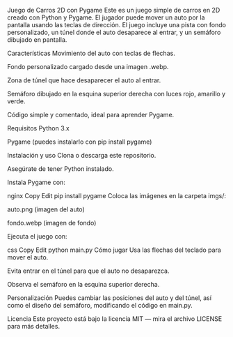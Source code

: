 Juego de Carros 2D con Pygame
Este es un juego simple de carros en 2D creado con Python y Pygame. El jugador puede mover un auto por la pantalla usando las teclas de dirección. El juego incluye una pista con fondo personalizado, un túnel donde el auto desaparece al entrar, y un semáforo dibujado en pantalla.

Características
Movimiento del auto con teclas de flechas.

Fondo personalizado cargado desde una imagen .webp.

Zona de túnel que hace desaparecer el auto al entrar.

Semáforo dibujado en la esquina superior derecha con luces rojo, amarillo y verde.

Código simple y comentado, ideal para aprender Pygame.

Requisitos
Python 3.x

Pygame (puedes instalarlo con pip install pygame)

Instalación y uso
Clona o descarga este repositorio.

Asegúrate de tener Python instalado.

Instala Pygame con:

nginx
Copy
Edit
pip install pygame
Coloca las imágenes en la carpeta imgs/:

auto.png (imagen del auto)

fondo.webp (imagen de fondo)

Ejecuta el juego con:

css
Copy
Edit
python main.py
Cómo jugar
Usa las flechas del teclado para mover el auto.

Evita entrar en el túnel para que el auto no desaparezca.

Observa el semáforo en la esquina superior derecha.

Personalización
Puedes cambiar las posiciones del auto y del túnel, así como el diseño del semáforo, modificando el código en main.py.

Licencia
Este proyecto está bajo la licencia MIT — mira el archivo LICENSE para más detalles.
